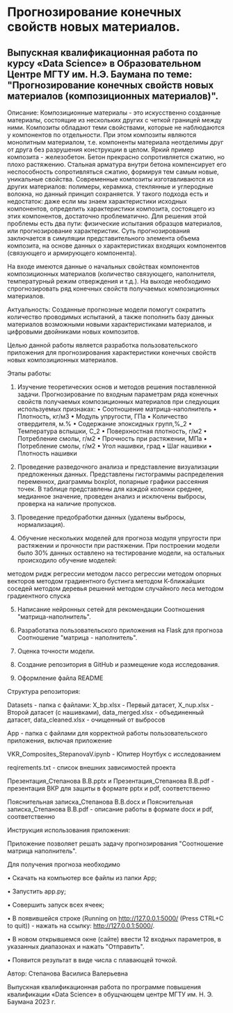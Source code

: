 # Прогнозирование конечных свойств новых материалов.

## Выпускная квалификационная работа по курсу «Data Science» в Образовательном Центре МГТУ им. Н.Э. Баумана по теме: "Прогнозирование конечных свойств новых материалов (композиционных материалов)".

  Описание: Композиционные материалы - это искусственно созданные материалы, состоящие из нескольких других с четкой границей между ними. Композиты обладают теми свойствами, которые не наблюдаются у компонентов по отдельности. При этом композиты являются монолитным материалом, т.е. компоненты материала неотделимы друг от друга без разрушения конструкции в целом. Яркий пример композита - железобетон. Бетон прекрасно сопротивляется сжатию, но плохо растяжению. Стальная арматура внутри бетона компенсирует его неспособность сопротивляться сжатию, формируя тем самым новые, уникальные свойства. Современные композиты изготавливаются из других материалов: полимеры, керамика, стеклянные и углеродные волокна, но данный принцип сохраняется. У такого подхода есть и недостаток: даже если мы знаем характеристики исходных компонентов, определить характеристики композита, состоящего из этих компонентов, достаточно проблематично. Для решения этой проблемы есть два пути: физические испытания образцов материалов, или прогнозирование характеристик. Суть прогнозирования заключается в симуляции представительного элемента объема композита, на основе данных о характеристиках входящих компонентов (связующего и армирующего компонента).

  На входе имеются данные о начальных свойствах компонентов композиционных материалов (количество связующего, наполнителя, температурный режим отверждения и т.д.). На выходе необходимо спрогнозировать ряд конечных свойств получаемых композиционных материалов.

  Актуальность: Созданные прогнозные модели помогут сократить количество проводимых испытаний, а также пополнить базу данных материалов возможными новыми характеристиками материалов, и цифровыми двойниками новых композитов.

  Целью данной работы является разработка пользовательского приложения для прогнозирования характеристики конечных свойств новых композиционных материалов.

  Этапы работы:

1)  Изучение теоретических основ и методов решения поставленной задачи. Прогнозирование по входным параметрам ряда конечных свойств получаемых композиционных материалов при следующих используемых признаках: • Соотношение матрица-наполнитель • Плотность, кг/м3 • Модуль упругости, ГПа • Количество отвердителя, м.% • Содержание эпоксидных групп,%_2 • Температура вспышки, С_2 • Поверхностная плотность, г/м2 • Потребление смолы, г/м2 • Прочность при растяжении, МПа • Потребление смолы, г/м2 • Угол нашивки, град • Шаг нашивки • Плотность нашивки

2)  Проведение разведочного анализа и представление визуализации предложенных данных. Представлены гистограммы распределения переменнох, диаграммы boxplot, попарные графики рассеяния точек. В таблице представлены для каждой колонки среднее, медианное значение, проведен анализ и исключены выбросы, проверка на наличие пропусков.

3)  Проведение предобработки данных (удалены выбросы, нормализация).

4)  Обучение нескольких моделей для прогноза модуля упругости при растяжении и прочности при растяжении. При построении модели было 30% данных оставлено на тестирование модели, на остальных происходило обучение моделей:

методом ридж регрессии
методом лассо регрессии
методом опорных векторов
методом градиентного бустинга
методом К-ближайших соседей
методом деревья решений
методом случайного леса
методом градиентного спуска

5)  Написание нейронных сетей для рекомендации Соотношения "матрица-наполнитель".

6)  Разработатка пользовательского приложения на Flask для прогноза Соотношение "матрица - наполнитель".

7)  Оценка точности модели.

8)  Создание репозитория в GitHub и размещение кода исследования.

9)  Оформление файла README

  Структура репозитория:

Datasets - папка с файлами: X_bp.xlsx - Первый датасет, X_nup.xlsx - Второй датасет (с нашивками), data_merged.xlsx - объединенный датасет, data_cleaned.xlsx - очищенный от выбросов

App - папка с файлами для корректной работы пользовательского приложения, включая приложение

VKR_Composites_StepanovaV.ipynb - Юпитер Ноутбук с исследованием

reqirements.txt - список внешних зависимостей проекта

Презентация_Степанова В.В.pptx и Презентация_Степанова В.В.pdf - презентация ВКР для защиты в формате pptx и pdf, соответственно

Пояснительная записка_Степанова В.В.docx и Пояснительная записка_Степанова В.В.pdf - описание работы в формате docx и pdf, соответственно

Инструкция использования приложения:

Приложение позволяет решать задачу прогнозирования "Соотношение матрица наполнитель".

Для получения прогноза необходимо

  • Скачать на компьютер все файлы из папки App;

  • Запустить app.py;

  • Совершить запуск всех ячеек;

  • В появившейся строке (Running on http://127.0.0.1:5000/ (Press CTRL+C to quit)) - нажать на ссылку: http://127.0.0.1:5000/.

  • В новом открывшемся окне (сайте) ввести 12 входных параметров, в указанных диапазонах и нажать "Отправить".

  • Появится результат в виде числа с плавающей точкой.

Автор: Степанова Василиса Валерьевна

Выпускная квалификационная работа по программе повышения квалификации «Data Science» в обущчающем центре МГТУ им. Н. Э. Баумана 2023 г.
